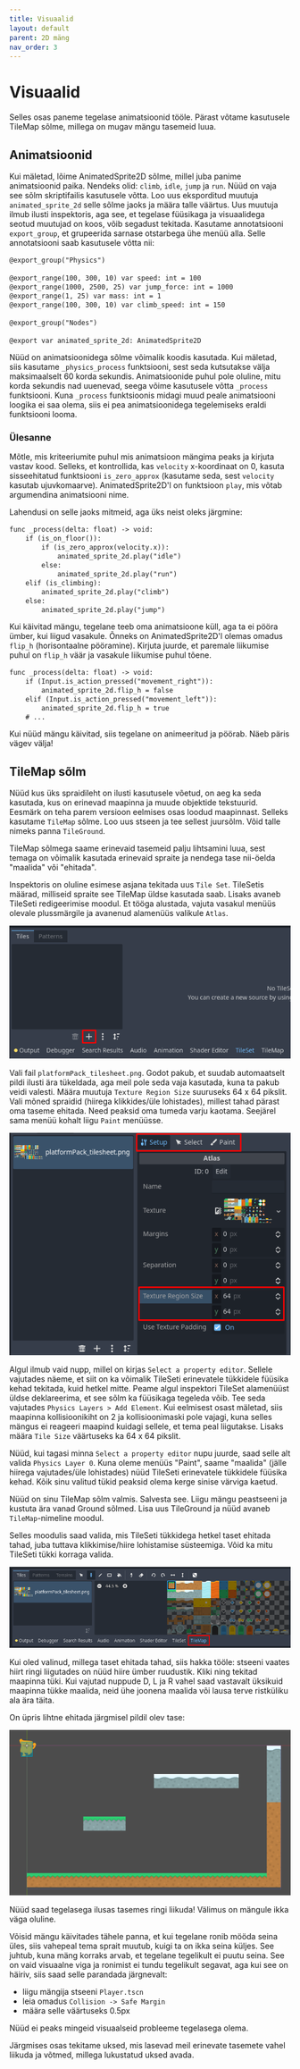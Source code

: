 ```yaml
---
title: Visuaalid
layout: default
parent: 2D mäng
nav_order: 3
---
```


# Visuaalid

Selles osas paneme tegelase animatsioonid tööle. Pärast võtame kasutusele TileMap sõlme, millega on mugav mängu tasemeid luua.

## Animatsioonid

Kui mäletad, lõime AnimatedSprite2D sõlme, millel juba panime animatsioonid paika. Nendeks olid: `climb`, `idle`, `jump` ja `run`. Nüüd on vaja see sõlm skriptifailis kasutusele võtta. Loo uus eksporditud muutuja `animated_sprite_2d` selle sõlme jaoks ja määra talle väärtus. Uus muutuja ilmub ilusti inspektoris, aga see, et tegelase füüsikaga ja visuaalidega seotud muutujad on koos, võib segadust tekitada. Kasutame annotatsiooni `export_group`, et grupeerida sarnase otstarbega ühe menüü alla. Selle annotatsiooni saab kasutusele võtta nii:

```gdscript
@export_group("Physics")

@export_range(100, 300, 10) var speed: int = 100
@export_range(1000, 2500, 25) var jump_force: int = 1000
@export_range(1, 25) var mass: int = 1
@export_range(100, 300, 10) var climb_speed: int = 150

@export_group("Nodes")

@export var animated_sprite_2d: AnimatedSprite2D
```

Nüüd on animatsioonidega sõlme võimalik koodis kasutada. Kui mäletad, siis kasutame `_physics_process` funktsiooni, sest seda kutsutakse välja maksimaalselt 60 korda sekundis. Animatsioonide puhul pole oluline, mitu korda sekundis nad uuenevad, seega võime kasutusele võtta `_process` funktsiooni. Kuna `_process` funktsioonis midagi muud peale animatsiooni loogika ei saa olema, siis ei pea animatsioonidega tegelemiseks eraldi funktsiooni looma.

### Ülesanne

Mõtle, mis kriteeriumite puhul mis animatsioon mängima peaks ja kirjuta vastav kood.
Selleks, et kontrollida, kas `velocity` x-koordinaat on 0, kasuta sisseehitatud funktsiooni `is_zero_approx` (kasutame seda, sest `velocity` kasutab ujuvkomaarve).
AnimatedSprite2D'l on funktsioon `play`, mis võtab argumendina animatsiooni nime.

Lahendusi on selle jaoks mitmeid, aga üks neist oleks järgmine:

```gdscript
func _process(delta: float) -> void:
	if (is_on_floor()):
		if (is_zero_approx(velocity.x)):
			animated_sprite_2d.play("idle")
		else:
			animated_sprite_2d.play("run")
	elif (is_climbing):
		animated_sprite_2d.play("climb")
	else:
		animated_sprite_2d.play("jump")
```

Kui käivitad mängu, tegelane teeb oma animatsioone küll, aga ta ei pööra ümber, kui liigud vasakule. Õnneks on AnimatedSprite2D'l olemas omadus `flip_h` (horisontaalne pööramine). Kirjuta juurde, et paremale liikumise puhul on `flip_h` väär ja vasakule liikumise puhul tõene.

```gdscript
func _process(delta: float) -> void:
    if (Input.is_action_pressed("movement_right")):
        animated_sprite_2d.flip_h = false
    elif (Input.is_action_pressed("movement_left")):
        animated_sprite_2d.flip_h = true
    # ...
```

Kui nüüd mängu käivitad, siis tegelane on animeeritud ja pöörab. Näeb päris vägev välja!

## TileMap sõlm

Nüüd kus üks spraidileht on ilusti kasutusele võetud, on aeg ka seda kasutada, kus on erinevad maapinna ja muude objektide tekstuurid. Eesmärk on teha parem versioon eelmises osas loodud maapinnast. Selleks kasutame `TileMap` sõlme. Loo uus stseen ja tee sellest juursõlm. Võid talle nimeks panna `TileGround`.

TileMap sõlmega saame erinevaid tasemeid palju lihtsamini luua, sest temaga on võimalik kasutada erinevaid spraite ja nendega tase nii-öelda "maalida" või "ehitada".

Inspektoris on oluline esimese asjana tekitada uus `Tile Set`. TileSetis määrad, milliseid spraite see TileMap üldse kasutada saab. Lisaks avaneb TileSeti redigeerimise moodul. Et tööga alustada, vajuta vasakul menüüs olevale plussmärgile ja avanenud alamenüüs valikule `Atlas`.

![Uue spraidi loomiseks peab vajutama TileSeti moodulis plussmärgile, mille asukoht on punasega tähistatud.](./pildid/visuaalid/tileset-vali-spraidid.png)

Vali fail `platformPack_tilesheet.png`. Godot pakub, et suudab automaatselt pildi ilusti ära tükeldada, aga meil pole seda vaja kasutada, kuna ta pakub veidi valesti. Määra muutuja `Texture Region Size` suuruseks 64 x 64 pikslit. Vali mõned spraidid (hiirega klikkides/üle lohistades), millest tahad pärast oma taseme ehitada. Need peaksid oma tumeda varju kaotama. Seejärel sama menüü kohalt liigu `Paint` menüüsse.

![Punasega on ära märgitud Texture Region Size muutuja asukoht ja TileSet mooduli menüüde vahel liikumise nupud.](./pildid/visuaalid/tileset-menuud.png)

Algul ilmub vaid nupp, millel on kirjas `Select a property editor`. Sellele vajutades näeme, et siit on ka võimalik TileSeti erinevatele tükkidele füüsika kehad tekitada, kuid hetkel mitte. Peame algul inspektori TileSet alamenüüst üldse deklareerima, et see sõlm ka füüsikaga tegeleda võib. Tee seda vajutades `Physics Layers > Add Element`. Kui eelmisest osast mäletad, siis maapinna kollisioonikiht on 2 ja kollisioonimaski pole vajagi, kuna selles mängus ei reageeri maapind kuidagi sellele, et tema peal liigutakse. Lisaks määra `Tile Size` väärtuseks ka 64 x 64 pikslit.

Nüüd, kui tagasi minna `Select a property editor` nupu juurde, saad selle alt valida `Physics Layer 0`. Kuna oleme menüüs "Paint", saame "maalida" (jälle hiirega vajutades/üle lohistades) nüüd TileSeti erinevatele tükkidele füüsika kehad. Kõik sinu valitud tükid peaksid olema kerge sinise värviga kaetud.

Nüüd on sinu TileMap sõlm valmis. Salvesta see. Liigu mängu peastseeni ja kustuta ära vanad Ground sõlmed. Lisa uus TileGround ja nüüd avaneb `TileMap`-nimeline moodul.

Selles moodulis saad valida, mis TileSeti tükkidega hetkel taset ehitada tahad, juba tuttava klikkimise/hiire lohistamise süsteemiga. Võid ka mitu TileSeti tükki korraga valida.

![TileMap moodul peaks selline välja nägema.](./pildid/visuaalid/tilemap-moodul.png)

Kui oled valinud, millega taset ehitada tahad, siis hakka tööle: stseeni vaates hiirt ringi liigutades on nüüd hiire ümber ruudustik. Kliki ning tekitad maapinna tüki. Kui vajutad nuppude D, L ja R vahel saad vastavalt üksikuid maapinna tükke maalida, neid ühe joonena maalida või lausa terve ristküliku ala ära täita.

On üpris lihtne ehitada järgmisel pildil olev tase:

![Näide ehitatavast tasemest.](./pildid/visuaalid/naide-tasemest.png)

Nüüd saad tegelasega ilusas tasemes ringi liikuda! Välimus on mängule ikka väga oluline.

Võisid mängu käivitades tähele panna, et kui tegelane ronib mööda seina üles, siis vahepeal tema sprait muutub, kuigi ta on ikka seina küljes. See juhtub, kuna mäng korraks arvab, et tegelane tegelikult ei puutu seina. See on vaid visuaalne viga ja ronimist ei tundu tegelikult segavat, aga kui see on häiriv, siis saad selle parandada järgnevalt:

-	liigu mängija stseeni `Player.tscn`
-	leia omadus `Collision -> Safe Margin`
-	määra selle väärtuseks 0.5px

Nüüd ei peaks mingeid visuaalseid probleeme tegelasega olema.

Järgmises osas tekitame uksed, mis lasevad meil erinevate tasemete vahel liikuda ja võtmed, millega lukustatud uksed avada.